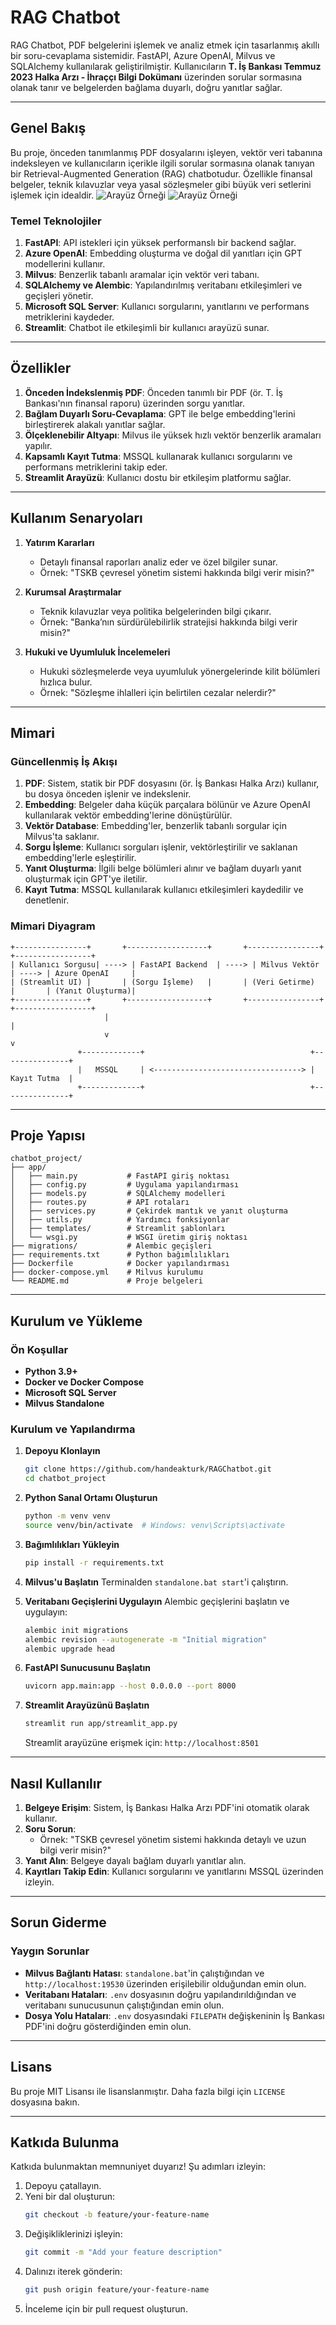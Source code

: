 # RAG Chatbot

RAG Chatbot, PDF belgelerini işlemek ve analiz etmek için tasarlanmış akıllı bir soru-cevaplama sistemidir. FastAPI, Azure OpenAI, Milvus ve SQLAlchemy kullanılarak geliştirilmiştir. Kullanıcıların **T. İş Bankası Temmuz 2023 Halka Arzı - İhraççı Bilgi Dokümanı** üzerinden sorular sormasına olanak tanır ve belgelerden bağlama duyarlı, doğru yanıtlar sağlar.

---

## Genel Bakış

Bu proje, önceden tanımlanmış PDF dosyalarını işleyen, vektör veri tabanına indeksleyen ve kullanıcıların içerikle ilgili sorular sormasına olanak tanıyan bir Retrieval-Augmented Generation (RAG) chatbotudur. Özellikle finansal belgeler, teknik kılavuzlar veya yasal sözleşmeler gibi büyük veri setlerini işlemek için idealdir.
![Arayüz Örneği](static/img/streamlit.png)
![Arayüz Örneği](static/img/dokuman.png)

### Temel Teknolojiler

1. **FastAPI**: API istekleri için yüksek performanslı bir backend sağlar.
2. **Azure OpenAI**: Embedding oluşturma ve doğal dil yanıtları için GPT modellerini kullanır.
3. **Milvus**: Benzerlik tabanlı aramalar için vektör veri tabanı.
4. **SQLAlchemy ve Alembic**: Yapılandırılmış veritabanı etkileşimleri ve geçişleri yönetir.
5. **Microsoft SQL Server**: Kullanıcı sorgularını, yanıtlarını ve performans metriklerini kaydeder.
6. **Streamlit**: Chatbot ile etkileşimli bir kullanıcı arayüzü sunar.

---

## Özellikler

1. **Önceden İndekslenmiş PDF**: Önceden tanımlı bir PDF (ör. T. İş Bankası'nın finansal raporu) üzerinden sorgu yanıtlar.
2. **Bağlam Duyarlı Soru-Cevaplama**: GPT ile belge embedding'lerini birleştirerek alakalı yanıtlar sağlar.
3. **Ölçeklenebilir Altyapı**: Milvus ile yüksek hızlı vektör benzerlik aramaları yapılır.
4. **Kapsamlı Kayıt Tutma**: MSSQL kullanarak kullanıcı sorgularını ve performans metriklerini takip eder.
5. **Streamlit Arayüzü**: Kullanıcı dostu bir etkileşim platformu sağlar.

---

## Kullanım Senaryoları

1. **Yatırım Kararları**
   - Detaylı finansal raporları analiz eder ve özel bilgiler sunar.
   - Örnek: "TSKB çevresel yönetim sistemi hakkında bilgi verir misin?"

2. **Kurumsal Araştırmalar**
   - Teknik kılavuzlar veya politika belgelerinden bilgi çıkarır.
   - Örnek: "Banka’nın sürdürülebilirlik stratejisi hakkında bilgi verir misin?"

3. **Hukuki ve Uyumluluk İncelemeleri**
   - Hukuki sözleşmelerde veya uyumluluk yönergelerinde kilit bölümleri hızlıca bulur.
   - Örnek: "Sözleşme ihlalleri için belirtilen cezalar nelerdir?"

---

## Mimari

### Güncellenmiş İş Akışı

1. **PDF**: Sistem, statik bir PDF dosyasını (ör. İş Bankası Halka Arzı) kullanır, bu dosya önceden işlenir ve indekslenir.
2. **Embedding**: Belgeler daha küçük parçalara bölünür ve Azure OpenAI kullanılarak vektör embedding'lerine dönüştürülür.
3. **Vektör Database**: Embedding'ler, benzerlik tabanlı sorgular için Milvus'ta saklanır.
4. **Sorgu İşleme**: Kullanıcı sorguları işlenir, vektörleştirilir ve saklanan embedding'lerle eşleştirilir.
5. **Yanıt Oluşturma**: İlgili belge bölümleri alınır ve bağlam duyarlı yanıt oluşturmak için GPT'ye iletilir.
6. **Kayıt Tutma**: MSSQL kullanılarak kullanıcı etkileşimleri kaydedilir ve denetlenir.

### Mimari Diyagram

```
+----------------+       +------------------+       +----------------+       +-----------------+
| Kullanıcı Sorgusu| ----> | FastAPI Backend  | ----> | Milvus Vektör   | ----> | Azure OpenAI     |
| (Streamlit UI) |       | (Sorgu İşleme)   |       | (Veri Getirme)  |       | (Yanıt Oluşturma)|
+----------------+       +------------------+       +----------------+       +-----------------+
                     |                                                     |
                     v                                                     v
               +-------------+                                     +---------------+
               |   MSSQL     | <---------------------------------> |   Kayıt Tutma  |
               +-------------+                                     +---------------+
```

---

## Proje Yapısı

```
chatbot_project/
├── app/
│   ├── main.py           # FastAPI giriş noktası
│   ├── config.py         # Uygulama yapılandırması
│   ├── models.py         # SQLAlchemy modelleri
│   ├── routes.py         # API rotaları
│   ├── services.py       # Çekirdek mantık ve yanıt oluşturma
│   ├── utils.py          # Yardımcı fonksiyonlar
│   ├── templates/        # Streamlit şablonları
│   └── wsgi.py           # WSGI üretim giriş noktası
├── migrations/           # Alembic geçişleri
├── requirements.txt      # Python bağımlılıkları
├── Dockerfile            # Docker yapılandırması
├── docker-compose.yml    # Milvus kurulumu
└── README.md             # Proje belgeleri
```

---

## Kurulum ve Yükleme

### Ön Koşullar

- **Python 3.9+**
- **Docker ve Docker Compose**
- **Microsoft SQL Server**
- **Milvus Standalone**

### Kurulum ve Yapılandırma

1. **Depoyu Klonlayın**
   ```bash
   git clone https://github.com/handeakturk/RAGChatbot.git
   cd chatbot_project
   ```

2. **Python Sanal Ortamı Oluşturun**
   ```bash
   python -m venv venv
   source venv/bin/activate  # Windows: venv\Scripts\activate
   ```

3. **Bağımlılıkları Yükleyin**
   ```bash
   pip install -r requirements.txt
   ```

4. **Milvus'u Başlatın**
   Terminalden `standalone.bat start`'i çalıştırın.

5. **Veritabanı Geçişlerini Uygulayın**
   Alembic geçişlerini başlatın ve uygulayın:
   ```bash
   alembic init migrations
   alembic revision --autogenerate -m "Initial migration"
   alembic upgrade head
   ```

6. **FastAPI Sunucusunu Başlatın**
   ```bash
   uvicorn app.main:app --host 0.0.0.0 --port 8000
   ```

7. **Streamlit Arayüzünü Başlatın**
   ```bash
   streamlit run app/streamlit_app.py
   ```
   Streamlit arayüzüne erişmek için: `http://localhost:8501`

---

## Nasıl Kullanılır

1. **Belgeye Erişim**: Sistem, İş Bankası Halka Arzı PDF'ini otomatik olarak kullanır.
2. **Soru Sorun**: 
   - Örnek: "TSKB çevresel yönetim sistemi hakkında detaylı ve uzun bilgi verir misin?"
3. **Yanıt Alın**: Belgeye dayalı bağlam duyarlı yanıtlar alın.
4. **Kayıtları Takip Edin**: Kullanıcı sorgularını ve yanıtlarını MSSQL üzerinden izleyin.

---

## Sorun Giderme

### Yaygın Sorunlar

- **Milvus Bağlantı Hatası**: `standalone.bat`'in çalıştığından ve `http://localhost:19530` üzerinden erişilebilir olduğundan emin olun.
- **Veritabanı Hataları**: `.env` dosyasının doğru yapılandırıldığından ve veritabanı sunucusunun çalıştığından emin olun.
- **Dosya Yolu Hataları**: `.env` dosyasındaki `FILEPATH` değişkeninin İş Bankası PDF'ini doğru gösterdiğinden emin olun.

---


## Lisans

Bu proje MIT Lisansı ile lisanslanmıştır. Daha fazla bilgi için `LICENSE` dosyasına bakın.

---

## Katkıda Bulunma

Katkıda bulunmaktan memnuniyet duyarız! Şu adımları izleyin:

1. Depoyu çatallayın.
2. Yeni bir dal oluşturun:
   ```bash
   git checkout -b feature/your-feature-name
   ```
3. Değişikliklerinizi işleyin:
   ```bash
   git commit -m "Add your feature description"
   ```
4. Dalınızı iterek gönderin:
   ```bash
   git push origin feature/your-feature-name
   ```
5. İnceleme için bir pull request oluşturun.

